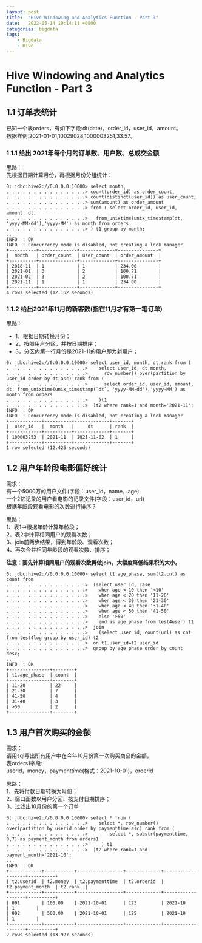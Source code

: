 ```yaml
---
layout: post
title:  "Hive Windowing and Analytics Function - Part 3"
date:   2022-05-14 19:14:11 +0800
categories: bigdata
tags:
    - Bigdata
    - Hive
---
```


# Hive Windowing and Analytics Function - Part 3

## 1.1 订单表统计 

已知一个表orders，有如下字段:dt(date)，order_id，user_id，amount。  
数据样例:2021-01-01,10029028,1000003251,33.57。

### 1.1.1 给出 2021年每个月的订单数、用户数、总成交金额
思路：  
先根据日期计算月份，再根据月份分组统计：
```shell
0: jdbc:hive2://0.0.0.0:10000> select month, 
. . . . . . . . . . . . . . .> count(order_id) as order_count, 
. . . . . . . . . . . . . . .> count(distinct(user_id)) as user_count, 
. . . . . . . . . . . . . . .> sum(amount) as order_amount 
. . . . . . . . . . . . . . .> from ( select order_id, user_id, amount, dt, 
. . . . . . . . . . . . . . .>   from_unixtime(unix_timestamp(dt, 'yyyy-MM-dd'),'yyyy-MM') as month from orders
. . . . . . . . . . . . . . .> ) t1 group by month;
...
INFO  : OK
INFO  : Concurrency mode is disabled, not creating a lock manager
+----------+--------------+-------------+---------------+
|  month   | order_count  | user_count  | order_amount  |
+----------+--------------+-------------+---------------+
| 2018-11  | 1            | 1           | 234.00        |
| 2021-01  | 3            | 2           | 100.71        |
| 2021-02  | 3            | 2           | 100.71        |
| 2021-11  | 1            | 1           | 234.00        |
+----------+--------------+-------------+---------------+
4 rows selected (12.162 seconds)
```

### 1.1.2 给出2021年11月的新客数(指在11月才有第一笔订单)
思路：
* 1，根据日期转换月份；
* 2，按照用户分区，并按日期排序；
* 3，分区内第一行月份是2021-11的用户即为新用户；
```shell
0: jdbc:hive2://0.0.0.0:10000> select user_id, month, dt,rank from (
. . . . . . . . . . . . . . .>    select user_id, dt,month, 
. . . . . . . . . . . . . . .>      row_number() over(partition by user_id order by dt asc) rank from (
. . . . . . . . . . . . . . .>      select order_id, user_id, amount, dt, from_unixtime(unix_timestamp(`dt`, 'yyyy-MM-dd'),'yyyy-MM') as month from orders
. . . . . . . . . . . . . . .>    )t1
. . . . . . . . . . . . . . .>  )t2 where rank=1 and month='2021-11';
INFO  : OK
INFO  : Concurrency mode is disabled, not creating a lock manager
+------------+----------+-------------+-------+
|  user_id   |  month   |     dt      | rank  |
+------------+----------+-------------+-------+
| 100003253  | 2021-11  | 2021-11-02  | 1     |
+------------+----------+-------------+-------+
1 row selected (12.425 seconds)
```

## 1.2 用户年龄段电影偏好统计 
需求：  
有一个5000万的用户文件(字段：user_id，name，age)  
一个2亿记录的用户看电影的记录文件(字段：user_id，url)  
根据年龄段观看电影的次数进行排序？  

思路：  
1、表1中根据年龄计算年龄段；  
2、表2中计算相同用户的观看次数；  
3、join前两步结果，得到年龄段、观看次数；  
4、再次合并相同年龄段的观看次数、排序；  

**注意：要先计算相同用户的观看次数再做join，大幅度降低结果积的大小。**

```shell
0: jdbc:hive2://0.0.0.0:10000> select t1.age_phase, sum(t2.cnt) as count from 
. . . . . . . . . . . . . . .>  (select user_id, case 
. . . . . . . . . . . . . . .>    when age < 10 then '<10' 
. . . . . . . . . . . . . . .>    when age < 20 then '11-20' 
. . . . . . . . . . . . . . .>    when age < 30 then '21-30' 
. . . . . . . . . . . . . . .>    when age < 40 then '31-40' 
. . . . . . . . . . . . . . .>    when age < 50 then '41-50' 
. . . . . . . . . . . . . . .>    else '>50' 
. . . . . . . . . . . . . . .>    end as age_phase from test4user) t1 
. . . . . . . . . . . . . . .>  join 
. . . . . . . . . . . . . . .>    (select user_id, count(url) as cnt from test4log group by user_id) t2 
. . . . . . . . . . . . . . .>  on t1.user_id=t2.user_id   
. . . . . . . . . . . . . . .>  group by age_phase order by count desc;
...
INFO  : OK
+---------------+--------+
| t1.age_phase  | count  |
+---------------+--------+
| 11-20         | 22     |
| 21-30         | 7      |
| 41-50         | 4      |
| 31-40         | 3      |
| >50           | 2      |
+---------------+--------+

```

## 1.3 用户首次购买的金额
需求：  
请用sql写出所有用户中在今年10月份第一次购买商品的金额，  
表orders1字段:  
userid，money，paymenttime(格式：2021-10-01)，orderid  

思路：  
1、先将付款日期转换为月份；  
2、窗口函数以用户分区、按支付日期排序；  
3、过滤出10月份的第一个订单
```shell
0: jdbc:hive2://0.0.0.0:10000> select * from (
. . . . . . . . . . . . . . .>    select *, row_number() over(partition by userid order by paymenttime asc) rank from ( 
. . . . . . . . . . . . . . .>        select *, substr(paymenttime, 0,7) as payment_month from orders1
. . . . . . . . . . . . . . .>     ) t1
. . . . . . . . . . . . . . .>  )t2 where rank=1 and payment_month='2021-10';
...
INFO  : OK
+------------+-----------+-----------------+-------------+-------------------+----------+
| t2.userid  | t2.money  | t2.paymenttime  | t2.orderid  | t2.payment_month  | t2.rank  |
+------------+-----------+-----------------+-------------+-------------------+----------+
| 001        | 100.00    | 2021-10-01      | 123         | 2021-10           | 1        |
| 002        | 500.00    | 2021-10-01      | 125         | 2021-10           | 1        |
+------------+-----------+-----------------+-------------+-------------------+----------+
2 rows selected (13.927 seconds)

```



